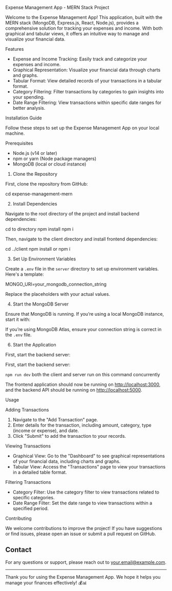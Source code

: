 Expense Management App - MERN Stack Project

Welcome to the Expense Management App! This application, built with the MERN stack (MongoDB, Express.js, React, Node.js), provides a comprehensive solution for tracking your expenses and income. With both graphical and tabular views, it offers an intuitive way to manage and visualize your financial data.

Features

- Expense and Income Tracking: Easily track and categorize your expenses and income.
- Graphical Representation: Visualize your financial data through charts and graphs.
- Tabular Format: View detailed records of your transactions in a tabular format.
- Category Filtering: Filter transactions by categories to gain insights into your spending.
- Date Range Filtering: View transactions within specific date ranges for better analysis.

Installation Guide

Follow these steps to set up the Expense Management App on your local machine.

Prerequisites

- Node.js (v14 or later)
- npm or yarn (Node package managers)
- MongoDB (local or cloud instance)

1. Clone the Repository

First, clone the repository from GitHub:

cd expense-management-mern

2. Install Dependencies

Navigate to the root directory of the project and install backend dependencies:


cd to directory
npm install npm i 


Then, navigate to the client directory and install frontend dependencies:


cd ../client
npm install or npm i 


3. Set Up Environment Variables

Create a `.env` file in the `server` directory to set up environment variables. Here's a template:


MONGO_URI=your_mongodb_connection_string


Replace the placeholders with your actual values.

4. Start the MongoDB Server

Ensure that MongoDB is running. If you’re using a local MongoDB instance, start it with:

If you’re using MongoDB Atlas, ensure your connection string is correct in the `.env` file.

6. Start the Application

First, start the backend server:

First, start the backend server:

`npm run dev` both the client and server run on this command concurrently

The frontend application should now be running on [http://localhost:3000](http://localhost:3000), and the backend API should be running on [http://localhost:5000](http://localhost:5000).

Usage

Adding Transactions

1. Navigate to the "Add Transaction" page.
2. Enter details for the transaction, including amount, category, type (income or expense), and date.
3. Click "Submit" to add the transaction to your records.

Viewing Transactions

- Graphical View: Go to the "Dashboard" to see graphical representations of your financial data, including charts and graphs.
- Tabular View: Access the "Transactions" page to view your transactions in a detailed table format.

Filtering Transactions

- Category Filter: Use the category filter to view transactions related to specific categories.
- Date Range Filter: Set the date range to view transactions within a specified period.

Contributing

We welcome contributions to improve the project! If you have suggestions or find issues, please open an issue or submit a pull request on GitHub.

## Contact

For any questions or support, please reach out to [your.email@example.com](mailto:your.email@example.com).

---

Thank you for using the Expense Management App. We hope it helps you manage your finances effectively! 💰📊
